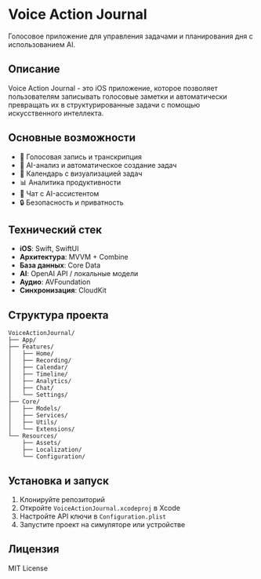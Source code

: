# Voice Action Journal

Голосовое приложение для управления задачами и планирования дня с использованием AI.

## Описание

Voice Action Journal - это iOS приложение, которое позволяет пользователям записывать голосовые заметки и автоматически превращать их в структурированные задачи с помощью искусственного интеллекта.

## Основные возможности

- 🎤 Голосовая запись и транскрипция
- 🤖 AI-анализ и автоматическое создание задач
- 📅 Календарь с визуализацией задач
- 📊 Аналитика продуктивности
- 💬 Чат с AI-ассистентом
- 🔒 Безопасность и приватность

## Технический стек

- **iOS**: Swift, SwiftUI
- **Архитектура**: MVVM + Combine
- **База данных**: Core Data
- **AI**: OpenAI API / локальные модели
- **Аудио**: AVFoundation
- **Синхронизация**: CloudKit

## Структура проекта

```
VoiceActionJournal/
├── App/
├── Features/
│   ├── Home/
│   ├── Recording/
│   ├── Calendar/
│   ├── Timeline/
│   ├── Analytics/
│   ├── Chat/
│   └── Settings/
├── Core/
│   ├── Models/
│   ├── Services/
│   ├── Utils/
│   └── Extensions/
└── Resources/
    ├── Assets/
    ├── Localization/
    └── Configuration/
```

## Установка и запуск

1. Клонируйте репозиторий
2. Откройте `VoiceActionJournal.xcodeproj` в Xcode
3. Настройте API ключи в `Configuration.plist`
4. Запустите проект на симуляторе или устройстве

## Лицензия

MIT License
